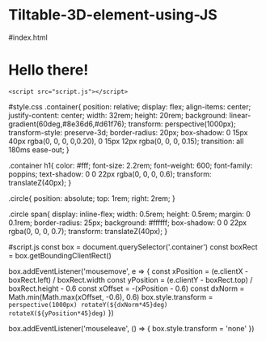 # Tiltable-3D-element-using-JS

#index.html
<!DOCTYPE html>
<html lang="en">
<head>
    <meta charset="UTF-8">
    <meta http-equiv="X-UA-Compatible" content="IE=edge">
    <title>Tiltable 3D element</title>
    <link rel="stylesheet" href="style.css">
</head>
<body>
    <div class="container">
        <h1>Hello there!</h1>
        <div class="circle">
            <span></span>
            <span></span>
            <span></span>
        </div>
    </div>

    <script src="script.js"></script>
</body>
</html>

#style.css
.container{
    position: relative;
    display: flex;
    align-items: center;
    justify-content: center;
    width: 32rem;
    height: 20rem;
    background: linear-gradient(60deg,#8e36d6,#d61f76);
    transform: perspective(1000px);
    transform-style: preserve-3d;
    border-radius: 20px;
    box-shadow: 0 15px 40px rgba(0, 0, 0, 0,0.20),
                0 15px 12px rgba(0, 0, 0, 0.15);
    transition: all 180ms ease-out;
}

.container h1{
    color: #fff;
    font-size: 2.2rem;
    font-weight: 600;
    font-family: poppins;
    text-shadow: 0 0 22px rgba(0, 0, 0, 0.6);
    transform: translateZ(40px);
}

.circle{
    position: absolute;
    top: 1rem;
    right: 2rem;
}

.circle span{
    display: inline-flex;
    width: 0.5rem;
    height: 0.5rem;
    margin: 0 0.1rem;
    border-radius: 25px;
    background: #ffffff;
    box-shadow: 0 0 22px rgba(0, 0, 0, 0.7);
    transform: translateZ(40px);
}

#script.js
const box = document.querySelector('.container')
const boxRect = box.getBoundingClientRect()

box.addEventListener('mousemove', e => {
    const xPosition = (e.clientX - boxRect.left) / boxRect.width
    const yPosition = (e.clientY - boxRect.top) / boxRect.height - 0.6
    const xOffset = -(xPosition - 0.6)
    const dxNorm = Math.min(Math.max(xOffset, -0.6), 0.6)
    box.style.transform = `perspective(1000px)
                            rotateY(${dxNorm*45}deg)
                            rotateX(${yPosition*45}deg)`
})

box.addEventListener('mouseleave', () => {
    box.style.transform = 'none'
})
